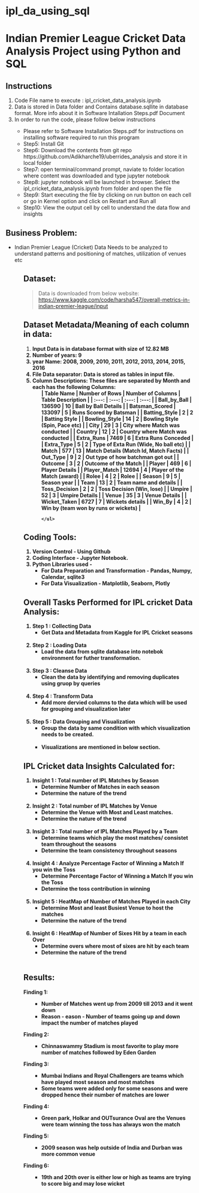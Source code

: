 # ipl_da_using_sql

# Indian Premier League Cricket Data  Analysis Project using Python and SQL

<p align="center">

## Instructions <br> 
>
<ol>
    <li> Code File name to execute : ipl_cricket_data_analysis.ipynb </li>
    <li> Data is stored in Data folder and Contains database.sqllite in database format. More info about it in Software Intallation Steps.pdf Document</li>
    <li> In order to run the code, please follow below instructions </li>
      <ul>
        <li> Please refer to Software Installation Steps.pdf for instructions on installing software required to run this program</li>
        <li> Step5: Install Git </li>
        <li> Step6: Download the contents from git repo https://github.com/Adikharche19/uberrides_analysis and store it in local folder</li>
        <li> Step7: open terminal/command prompt, naviate to folder location where content was downloaded and type jupyter notebook </li>
        <li> Step8: jupyter notebook will be launched in browser. Select the ipl_cricket_data_analysis.ipynb from folder and open the file </li>
        <li> Step9: Start executing the file by clicking on run button on each cell or go in Kernel option and click on Restart and Run all </li>
        <li> Step10: View the output cell by cell to understand the data flow and insights </li>
      </ul>
</ol>


## Business Problem: <br> 
>
<ul>
    <li> Indian Premier League (Cricket) Data Needs to be analyzed to understand patterns and positioning of matches, utilization of venues etc  </li>    
<ul>

## Dataset:  <br> 
>
> Data is downloaded from below website:  <br> 
> https://www.kaggle.com/code/harsha547/overall-metrics-in-indian-premier-league/input <br> 


## Dataset Metadata/Meaning of each column in data: <br> 
>
<ol>
  <li> <strong> Input Data is in database format with size of 12.82 MB
  </li>
  <li> <strong>Number of years:</strong> 9
  </li>
    <li> <strong>year Name:</strong> 2008, 2009, 2010, 2011, 2012, 2013, 2014, 2015, 2016
  </li>
    <li> <strong>File Data separator:</strong> Data is stored as tables in input file.
  </li>
  <li> <strong>Column Descriptions:</strong> These files are separated by Month and each has the following Columns:
    <ul>
		|	Table Name	|	Number of Rows	|	Number of Columns	|	Table Description	|
		|	:---:	|	:---:	|	:---:	|	:---:	|
		|	Ball_by_Ball	|	136590	|	10	|	Ball by Ball Details	|
		|	Batsman_Scored	|	133097	|	5	|	Runs Scored by Batsman	|
		|	Batting_Style	|	2	|	2	|	Batting Style	|
		|	Bowling_Style	|	14	|	2	|	Bowling Style (Spin, Pace etc)	|
		|	City	|	29	|	3	|	City where Match was conducted	|
		|	Country	|	12	|	2	|	Country where Match was conducted	|
		|	Extra_Runs	|	7469	|	6	|	Extra Runs Conceded	|
		|	Extra_Type	|	5	|	2	|	Type of Exta Run (Wide, No ball etc)	|
		|	Match	|	577	|	13	|	Match Details (Match Id, Match Facts)	|
		|	Out_Type	|	9	|	2	|	Out type of how batchman got out	|
		|	Outcome	|	3	|	2	|	Outcome of the Match	|
		|	Player	|	469	|	6	|	Player Details	|
		|	Player_Match	|	12694	|	4	|	Player of the Match (award)	|
		|	Rolee	|	4	|	2	|	Rolee	|
		|	Season	|	9	|	5	|	Season year	|
		|	Team	|	13	|	2	|	Team name and details	|
		|	Toss_Decision	|	2	|	2	|	Toss Decision (Win, lose)	|
		|	Umpire	|	52	|	3	|	Umpire Details	|
		|	Venue	|	35	|	3	|	Venue Details	|
		|	Wicket_Taken	|	6727	|	7	|	Wickets details	|
		|	Win_By	|	4	|	2	|	Win by (team won by runs or wickets)	|

    </ul>
  </li>
</ol>
        
## Coding Tools:
>
<ol>
  <li><strong>Version Control </strong> - Using Github
  </li>
  <li><strong>Coding Interface </strong> - Jupyter Notebook.
  </li>
  <li><strong> Python Libraries used </strong>- 
    <ul>
      <li><strong>For Data Preparation and Transformation</strong> - Pandas, Numpy, Calendar, sqlite3</li>
      <li><strong>For Data Visualization</strong> - Matplotlib, Seaborn, Plotly</li>
    </ul>
  </li>
</ol>


## Overall Tasks Performed for IPL cricket Data Analysis:
>
<ol>
  <li><strong>Step 1 : Collecting Data</strong>
    <ul>
      <li>Get Data and Metadata from Kaggle for IPL Cricket seasons</li> <br>
    </ul>
  </li>
  <li><strong>Step 2 : Loading Data</strong>
    <ul>
      <li>Load the data from sqlite database into notebok environment for futher transformation.</li> <br>
    </ul>
  </li>
  <li><strong>Step 3 : Cleanse Data</strong>
    <ul>
      <li>Clean the data by identifying and removing duplicates using gruop by queries</li> <br>
    </ul>
  </li>
  <li><strong>Step 4 : Transform Data</strong>
    <ul>
      <li>Add more dervied columns to the data which will be used for grouping and visualization later</li> <br>
    </ul>
  </li>
  <li><strong>Step 5 : Data Grouping and Visualization</strong>
    <ul>
      <li>Group the data by same condition with which visualization needs to be created.</li> <br>
      <li>Visualizations are mentioned in below section.</li>
    </ul>
  </li>
</ol>


## IPL Cricket data Insights Calculated for:
>
<ol>
  <li><strong>Insight 1 : Total number of IPL Matches by Season</strong>
    <ul>
      <li>Determine Number of Matches in each season </li>
      <li>Determine the nature of the trend</li><br>
    </ul>
  </li>
  <li><strong>Insight 2 : Total number of IPL Matches by Venue</strong>
    <ul>
      <li>Determine the Venue with Most and Least matches.</li>
      <li>Determine the nature of the trend</li> <br>
    </ul>
  </li>
  <li><strong>Insight 3 : Total number of IPL Matches Played by a Team</strong>
    <ul>
      <li>Determine teams which play the most matches/ consistet team throughout the seasons </li>
      <li>Determine the team consistency throughout seasons </li> <br>
    </ul>
  </li>
  <li><strong>Insight 4 : Analyze Percentage Factor of Winning a Match If you win the Toss</strong>
    <ul>
      <li>Determine Percentage Factor of Winning a Match If you win the Toss </li>
      <li>Determine the toss contribution in winning </li> <br>
    </ul>
  </li>
  <li><strong>Insight 5 : HeatMap of Number of Matches Played in each City</strong>
    <ul>
      <li>Determine Most and least Busiest Venue to host the matches </li>
      <li>Determine the nature of the trend</li> <br>
    </ul>
  </li>
  <li><strong>Insight 6 : HeatMap of Number of Sixes Hit by a team in each Over</strong>
    <ul>
      <li>Determine overs where most of sixes are hit by each team</li>
      <li>Determine the nature of the trend</li> <br>
    </ul>
  </li>
</ol>



## Results:
> 
<p><strong>Finding 1:</strong></p>
<ol>
    <ul>
      <li>Number of Matches went up from 2009 till 2013 and it went down  </li>
      <li>Reason - eason - Number of teams going up and down impact the number of matches played</li>     
    </ul>         
</ol>

<p><strong>Finding 2:</strong></p>
<ol>
    <ul>
      <li>Chinnaswammy Stadium is most favorite to play more number of matches followed by Eden Garden </li>      
    </ul>              
</ol>


<p><strong>Finding 3:</strong></p>
<ol>
    <ul>
      <li>Mumbai Indians and Royal Challengers are teams which have played most season and most matches  </li>
      <li>Some teams were added only for some seasons and were dropped hence their number of matches are lower</li>  
	</ul>  
</ol>


<p><strong>Finding 4:</strong></p>
<ol>
    <ul>
      <li>Green park, Holkar and OUTsurance Oval are the Venues were team winning the toss has always won the match  </li>      
	</ul>  
</ol>

<p><strong>Finding 5:</strong></p>
<ol>
    <ul>
      <li>2009 season was help outside of India and Durban was more common venue  </li>      
	</ul>  
</ol>

<p><strong>Finding 6:</strong></p>
<ol>
    <ul>
      <li>19th and 20th over is either low or high as teams are trying to score big and may lose wicket  </li>      
	</ul>  
</ol>
